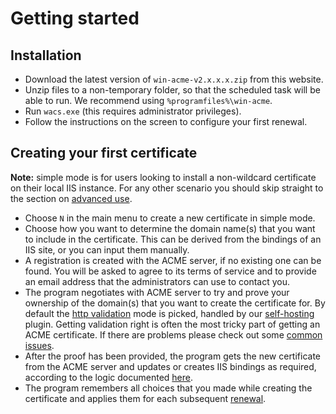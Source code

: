 ﻿---
sidebar: manual
---

# Getting started

## Installation
- Download the latest version of `win-acme-v2.x.x.x.zip` from this website.
- Unzip files to a non-temporary folder, so that the scheduled task will be able to run. We recommend using `%programfiles%\win-acme`.
- Run `wacs.exe` (this requires administrator privileges).
- Follow the instructions on the screen to configure your first renewal.

## Creating your first certificate
**Note:** simple mode is for users looking to install a non-wildcard certificate on their local IIS instance. 
For any other scenario you should skip straight to the section on [advanced use](/win-acme/advanced-use/).

- Choose `N` in the main menu to create a new certificate in simple mode.
- Choose how you want to determine the domain name(s) that you want to include in the certificate. 
This can be derived from the bindings of an IIS site, or you can input them manually.
- A registration is created with the ACME server, if no existing one can be found. You will be asked 
to agree to its terms of service and to provide an email address that the administrators can use to contact you.
- The program negotiates with ACME server to try and prove your ownership of the domain(s) that you want to 
create the certificate for. By default the [http validation](/win-acme/reference/plugins/validation/http/) 
mode is picked, handled by our [self-hosting](/win-acme/reference/plugins/validation/http/selfhosting) plugin. 
Getting validation right is often the most tricky part of getting an ACME certificate. If there are 
problems please check out some [common issues](/win-acme/manual/validation-problems).
- After the proof has been provided, the program gets the new certificate from the ACME server and updates 
or creates IIS bindings as required, according to the logic documented [here](/win-acme/reference/plugins/installation/iisweb).
- The program remembers all choices that you made while creating the certificate and applies them 
for each subsequent [renewal](/win-acme/manual/automatic-renewal).